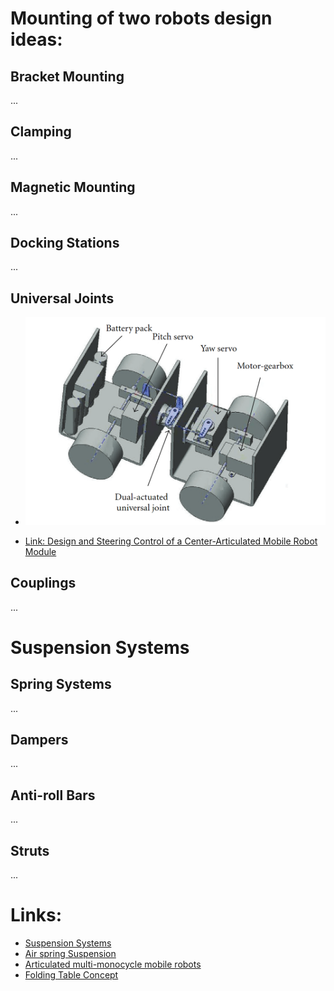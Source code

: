 # Mounting of two robots design ideas:
## Bracket Mounting
...
## Clamping
...
## Magnetic Mounting
...
## Docking Stations
...
## Universal Joints

* ![Center-Articulated Mobile Robot Module](images/Center_Articulated_Mobile_Robot_Module.png)

* [Link: Design and Steering Control of a Center-Articulated Mobile
Robot Module](https://www.researchgate.net/journal/Journal-of-Robotics-1687-9619/publication/258380101_Design_and_Steering_Control_of_a_Center-Articulated_Mobile_Robot_Module/links/62061eb37b05f82592e0363d/Design-and-Steering-Control-of-a-Center-Articulated-Mobile-Robot-Module.pdf)


## Couplings
...

# Suspension Systems
## Spring Systems
...
## Dampers
...
## Anti-roll Bars
...
## Struts
...






# Links:
* [Suspension Systems](https://citeseerx.ist.psu.edu/document?repid=rep1&type=pdf&doi=f1b742c172a0f953fbd75c512acb28698bd65cf6)
* [Air spring Suspension](https://downloads.hindawi.com/archive/2015/974020.pdf)
* [Articulated multi-monocycle mobile robots](https://sci-hub.hkvisa.net/10.1109/robot.2006.1641921)
* [Folding Table Concept](https://www.youtube.com/watch?v=q4-mNUxWrjo&t=26s)
